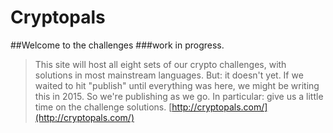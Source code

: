 # Cryptopals
##Welcome to the challenges
###work in progress.
>This site will host all eight sets of our crypto challenges, with solutions in most mainstream languages.
>But: it doesn't yet. If we waited to hit "publish" until everything was here, we might be writing this in 2015.
>So we're publishing as we go. In particular: give us a little time on the challenge solutions.
      [http://cryptopals.com/](http://cryptopals.com/)
